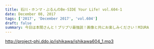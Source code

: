 ```yaml
---
title: 石川・ホンマ・ぶるんのBe-SIDE Your Life! vol.604-1
date: December 08, 2017
tags: ['2017', 'December 2017', 'vol.604']
draft: false
summary: 今日は本間さんと！プリプリ最強説！画像と共にお楽しみください！MIURA
---
```


http://project-phi.ddo.jp/ishikawa/ishikawa604_1.mp3
